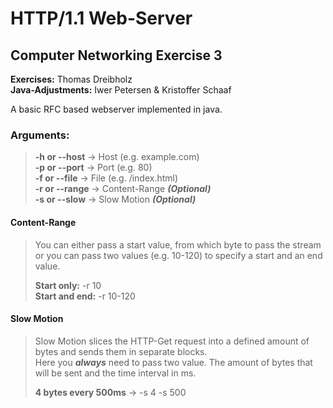 # HTTP/1.1 Web-Server
## Computer Networking Exercise 3
**Exercises:** Thomas Dreibholz  
**Java-Adjustments:** Iwer Petersen & Kristoffer Schaaf  
  
A basic RFC based webserver implemented in java.

### Arguments:

> **-h or --host**      → Host (e.g. example.com)  
> **-p or --port**      → Port (e.g. 80)  
> **-f or --file**      → File (e.g. /index.html)  
> **-r or --range**     → Content-Range ***(Optional)***   
> **-s or --slow**      → Slow Motion ***(Optional)***  

#### Content-Range
> You can either pass a start value, from which byte to pass the stream or you can pass two values (e.g. 10-120) 
> to specify a start and an end value.  
> 
> **Start only:** -r 10  
> **Start and end:** -r 10-120

#### Slow Motion
> Slow Motion slices the HTTP-Get request into a defined amount of bytes and sends them in separate blocks.  
> Here you ***always*** need to pass two value. The amount of bytes that will be sent and the time interval in ms.  
>
> **4 bytes every 500ms** → -s 4 -s 500  